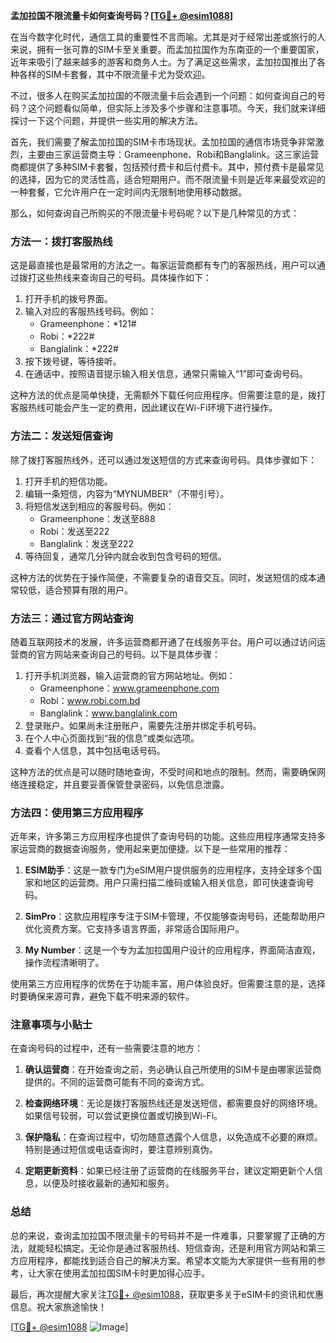 **孟加拉国不限流量卡如何查询号码？[[TG💪+ @esim1088](https://t.me/s/esim1088)]**

在当今数字化时代，通信工具的重要性不言而喻。尤其是对于经常出差或旅行的人来说，拥有一张可靠的SIM卡至关重要。而孟加拉国作为东南亚的一个重要国家，近年来吸引了越来越多的游客和商务人士。为了满足这些需求，孟加拉国推出了各种各样的SIM卡套餐，其中不限流量卡尤为受欢迎。

不过，很多人在购买孟加拉国的不限流量卡后会遇到一个问题：如何查询自己的号码？这个问题看似简单，但实际上涉及多个步骤和注意事项。今天，我们就来详细探讨一下这个问题，并提供一些实用的解决方法。

首先，我们需要了解孟加拉国的SIM卡市场现状。孟加拉国的通信市场竞争非常激烈，主要由三家运营商主导：Grameenphone、Robi和Banglalink。这三家运营商都提供了多种SIM卡套餐，包括预付费卡和后付费卡。其中，预付费卡是最常见的选择，因为它的灵活性高，适合短期用户。而不限流量卡则是近年来最受欢迎的一种套餐，它允许用户在一定时间内无限制地使用移动数据。

那么，如何查询自己所购买的不限流量卡号码呢？以下是几种常见的方式：

### 方法一：拨打客服热线

这是最直接也是最常用的方法之一。每家运营商都有专门的客服热线，用户可以通过拨打这些热线来查询自己的号码。具体操作如下：

1. 打开手机的拨号界面。
2. 输入对应的客服热线号码。例如：
   - Grameenphone：*121#
   - Robi：*222#
   - Banglalink：*222#
3. 按下拨号键，等待接听。
4. 在通话中，按照语音提示输入相关信息，通常只需输入“1”即可查询号码。

这种方法的优点是简单快捷，无需额外下载任何应用程序。但需要注意的是，拨打客服热线可能会产生一定的费用，因此建议在Wi-Fi环境下进行操作。

### 方法二：发送短信查询

除了拨打客服热线外，还可以通过发送短信的方式来查询号码。具体步骤如下：

1. 打开手机的短信功能。
2. 编辑一条短信，内容为“MYNUMBER”（不带引号）。
3. 将短信发送到相应的客服号码。例如：
   - Grameenphone：发送至888
   - Robi：发送至222
   - Banglalink：发送至222
4. 等待回复，通常几分钟内就会收到包含号码的短信。

这种方法的优势在于操作简便，不需要复杂的语音交互。同时，发送短信的成本通常较低，适合预算有限的用户。

### 方法三：通过官方网站查询

随着互联网技术的发展，许多运营商都开通了在线服务平台。用户可以通过访问运营商的官方网站来查询自己的号码。以下是具体步骤：

1. 打开手机浏览器，输入运营商的官方网站地址。例如：
   - Grameenphone：www.grameenphone.com
   - Robi：www.robi.com.bd
   - Banglalink：www.banglalink.com
2. 登录账户。如果尚未注册账户，需要先注册并绑定手机号码。
3. 在个人中心页面找到“我的信息”或类似选项。
4. 查看个人信息，其中包括电话号码。

这种方法的优点是可以随时随地查询，不受时间和地点的限制。然而，需要确保网络连接稳定，并且要妥善保管登录密码，以免信息泄露。

### 方法四：使用第三方应用程序

近年来，许多第三方应用程序也提供了查询号码的功能。这些应用程序通常支持多家运营商的数据查询服务，使用起来更加便捷。以下是一些常用的推荐：

1. **ESIM助手**：这是一款专门为eSIM用户提供服务的应用程序，支持全球多个国家和地区的运营商。用户只需扫描二维码或输入相关信息，即可快速查询号码。
   
2. **SimPro**：这款应用程序专注于SIM卡管理，不仅能够查询号码，还能帮助用户优化资费方案。它支持多语言界面，非常适合国际用户。

3. **My Number**：这是一个专为孟加拉国用户设计的应用程序，界面简洁直观，操作流程清晰明了。

使用第三方应用程序的优势在于功能丰富，用户体验良好。但需要注意的是，选择时要确保来源可靠，避免下载不明来源的软件。

### 注意事项与小贴士

在查询号码的过程中，还有一些需要注意的地方：

1. **确认运营商**：在开始查询之前，务必确认自己所使用的SIM卡是由哪家运营商提供的。不同的运营商可能有不同的查询方式。

2. **检查网络环境**：无论是拨打客服热线还是发送短信，都需要良好的网络环境。如果信号较弱，可以尝试更换位置或切换到Wi-Fi。

3. **保护隐私**：在查询过程中，切勿随意透露个人信息，以免造成不必要的麻烦。特别是通过短信或电话查询时，要注意辨别真伪。

4. **定期更新资料**：如果已经注册了运营商的在线服务平台，建议定期更新个人信息，以便及时接收最新的通知和服务。

### 总结

总的来说，查询孟加拉国不限流量卡的号码并不是一件难事，只要掌握了正确的方法，就能轻松搞定。无论你是通过客服热线、短信查询，还是利用官方网站和第三方应用程序，都能找到适合自己的解决方案。希望本文能为大家提供一些有用的参考，让大家在使用孟加拉国SIM卡时更加得心应手。

最后，再次提醒大家关注[TG💪+ @esim1088](https://t.me/s/esim1088)，获取更多关于eSIM卡的资讯和优惠信息。祝大家旅途愉快！

[[TG💪+ @esim1088](https://t.me/s/esim1088) ![Image](https://i.postimg.cc/4NQfJmqS/Snipaste-2025-05-13-00-14-12.png)]